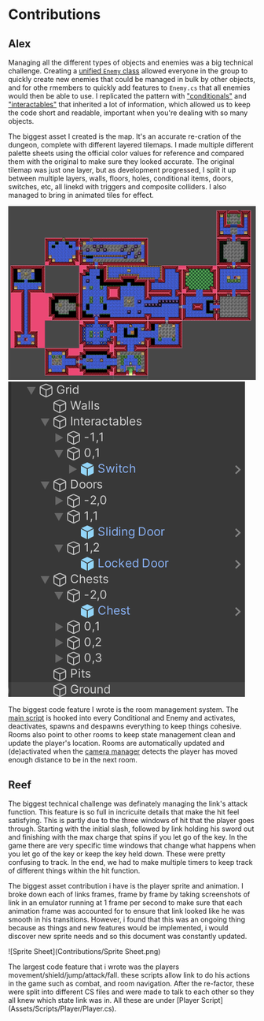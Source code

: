 # Contributions

## Alex

Managing all the different types of objects and enemies was a big technical challenge. Creating a [unified `Enemy` class](Assets/Scripts/Enemies/Enemy.cs) allowed everyone in the group to quickly create new enemies that could be managed in bulk by other objects, and for othe rmembers to quickly add features to `Enemy.cs` that all enemies would then be able to use. I replicated the pattern with ["conditionals"](Assets/Scripts/Conditionals/Conditional.cs) and ["interactables"](Assets/Scripts/Interactables/Interactable.cs) that inherited a lot of information, which allowed us to keep the code short and readable, important when you're dealing with so many objects.

The biggest asset I created is the map. It's an accurate re-cration of the dungeon, complete with different layered tilemaps. I made multiple different palette sheets using the official color values for reference and compared them with the original to make sure they looked accurate. The original tilemap was just one layer, but as development progressed, I split it up between multiple layers, walls, floors, holes, conditional items, doors, switches, etc, all linekd with triggers and composite colliders. I also managed to bring in animated tiles for effect.

![Full map](Contributions/map.png)
![Split tilemaps](Contributions/hierarchy.png)

The biggest code feature I wrote is the room management system. The [main script](Assets/Scripts/Utilities/Room.cs) is hooked into every Conditional and Enemy and activates, deactivates, spawns and despawns everything to keep things cohesive. Rooms also point to other rooms to keep state management clean and update the player's location. Rooms are automatically updated and (de)activated when the [camera manager](Assets/Scripts/Utilities/CameraMovement.cs) detects the player has moved enough distance to be in the next room.

## Reef 

The biggest technical challenge was definately managing the link's attack function. This feature is so full in incricuite details that make the hit feel satisfying. This is partly due to the three windows of hit that the player goes through. Starting with the initial slash, followed by link holding his sword out and finishing with the max charge that spins if you let go of the key. In the game there are very specific time windows that change what happens when you let go of the key or keep the key held down. These were pretty confusing to track. In the end, we had to make multiple timers to keep track of different things within the hit function. 

The biggest asset contribution i have is the player sprite and animation. I broke down each of links frames, frame by frame by taking screenshots of link in an emulator running at 1 frame per second to make sure that each animation frame was accounted for to ensure that link looked like he was smooth in his transitions. However, i found that this was an ongoing thing because as things and new features would be implemented, i would discover new sprite needs and so this document was constantly updated. 

![Sprite Sheet](Contributions/Sprite Sheet.png)

The largest code feature that i wrote was the players movement/shield/jump/attack/fall. these scripts allow link to do his actions in the game such as combat, and room navigation. After the re-factor, these were split into different CS files and were made to talk to each other so they all knew which state link was in. All these are under [Player Script] (Assets/Scripts/Player/Player.cs). 
